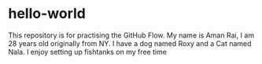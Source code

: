 # hello-world
This repository is for practising the GitHub Flow.
My name is Aman Rai, I am 28 years old originally from NY. I have a dog named Roxy and a Cat named Nala. I enjoy setting up fishtanks on my free time
